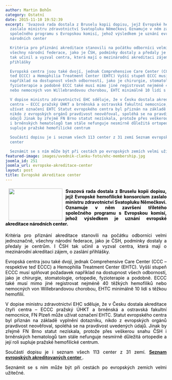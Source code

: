```yaml
---
author: Martin Bohůn
category: Ostatní
date: 2015-11-10 19:52:39
excerpt: 'Svazová rada dostala z Bruselu kopii dopisu, jejž Evropské hemofilické konsorcium
  zaslalo ministru zdravotnictví Svatopluku Němečkovi Oznamuje v něm završení tříletého
  společného programu s Evropskou komisí, jehož výsledkem je uznání evropské akreditace
  národních center

  Kritéria pro přiznání akreditace stanovili na počátku odborníci velmi jednoznačně,
  všechny národní federace, jako je ČSH, podmínky dostaly a předaly je centrům I ČSH
  tak učinil a vyzval centra, která mají o mezinárodní akreditaci zájem, o zaslání
  přihlášky

  Evropská centra jsou také dvojí, jednak Comprehensive Care Center (CCC – respektive
  teď ECCC) a Hemophilia Treatment Center (EHTC) Vyšší stupeň ECCC musí splňovat požadavek
  například na dostupnost všech odborností, jako je chirurgie, stomatologie, ortopedie,
  fyzioterapie a podobně ECCC také musí mimo jiné registrovat nejméně 40 těžkých hemofiliků
  nebo nemocných von Willebrandovou chorobou, EHTC minimálně 10 lidí s těžkou hemofilií

  V dopise ministru zdravotnictví EHC sděluje, že v Česku dostala akreditace čtyři
  centra – ECCC pražský ÚHKT a brněnská a ostravská fakultní nemocnice, FN Plzeň může
  užívat označení EHTC Statut evropského centra byl přiznán na základě vyplnění dotazníku,
  nikdo z evropských orgánů pravdivost neověřoval, spoléhá se na pravdivost uvedených
  údajů Jinak by zřejmě FN Brno statut nezískala, protože přes veškerou snahu ČSH
  i brněnských hematologů tam stále nefunguje nesmírně důležitá ortopedie a její roli
  supluje pražské hemofilické centrum

  Součástí dopisu je i seznam všech 113 center z 31 zemí Seznam evropských akreditovaných
  center

  Seznámit se s ním může být při cestách po evropských zemích velmi užitečné  '
featured-image: images/uvodnik-clanku-foto/ehc-membership.jpg
joomla_id: 251
joomla_url: evropske-akreditace-center
layout: post
title: Evropské akreditace center
---
```


<h4 style="text-align: justify;">
 <img border="0" height="100" src="{{ site.baseurl }}/images/uvodnik-clanku-foto/ehc-membership.jpg" style="float: left; margin-left: 10px; margin-right: 10px;" width="168"/>
 <span style="color: #000000;">
  Svazová rada dostala z Bruselu kopii dopisu, jejž Evropské hemofilické konsorcium zaslalo ministru zdravotnictví Svatopluku Němečkovi. Oznamuje v něm završení tříletého společného programu s Evropskou komisí, jehož výsledkem je uznání evropské akreditace národních center.
 </span>
</h4>
<p style="text-align: justify;">
 <span style="color: #000000;">
  Kritéria pro přiznání akreditace stanovili na počátku odborníci velmi jednoznačně, všechny národní federace, jako je ČSH, podmínky dostaly a předaly je centrům. I ČSH tak učinil a vyzval centra, která mají o mezinárodní akreditaci zájem, o zaslání přihlášky.
 </span>
</p>
<p style="text-align: justify;">
 <span style="color: #000000;">
  Evropská centra jsou také dvojí, jednak Comprehensive Care Center (CCC – respektive teď ECCC) a Hemophilia Treatment Center (EHTC). Vyšší stupeň ECCC musí splňovat požadavek například na dostupnost všech odborností, jako je chirurgie, stomatologie, ortopedie, fyzioterapie a podobně. ECCC také musí mimo jiné registrovat nejméně 40 těžkých hemofiliků nebo nemocných von Willebrandovou chorobou, EHTC minimálně 10 lidí s těžkou hemofilií.
 </span>
</p>
<p style="text-align: justify;">
 <span style="color: #000000;">
  V dopise ministru zdravotnictví EHC sděluje, že v Česku dostala akreditace čtyři centra – ECCC pražský ÚHKT a brněnská a ostravská fakultní nemocnice, FN Plzeň může užívat označení EHTC. Statut evropského centra byl přiznán na základě vyplnění dotazníku, nikdo z evropských orgánů pravdivost neověřoval, spoléhá se na pravdivost uvedených údajů. Jinak by zřejmě FN Brno statut nezískala, protože přes veškerou snahu ČSH i brněnských hematologů tam stále nefunguje nesmírně důležitá ortopedie a její roli supluje pražské hemofilické centrum.
 </span>
</p>
<p style="text-align: justify;">
 <span style="color: #000000;">
  Součástí dopisu je i seznam všech 113 center z 31 zemí.
  <strong>
   <a href="images/dokumenty-pdf-doc/evropska_centra.pdf" target="_blank" title="Evropská centra">
    Seznam evropských akreditovaných center
   </a>
  </strong>
  .
 </span>
</p>
<p style="text-align: justify;">
 <span style="color: #000000;">
  Seznámit se s ním může být při cestách po evropských zemích velmi užitečné.
 </span>
</p>